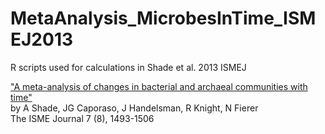 # MetaAnalysis_MicrobesInTime_ISMEJ2013
R scripts used for calculations in Shade et al. 2013 ISMEJ

["A meta-analysis of changes in bacterial and archaeal communities with time"](http://www.nature.com/ismej/journal/v7/n8/abs/ismej201354a.html)   
by A Shade, JG Caporaso, J Handelsman, R Knight, N Fierer   
The ISME Journal 7 (8), 1493-1506

